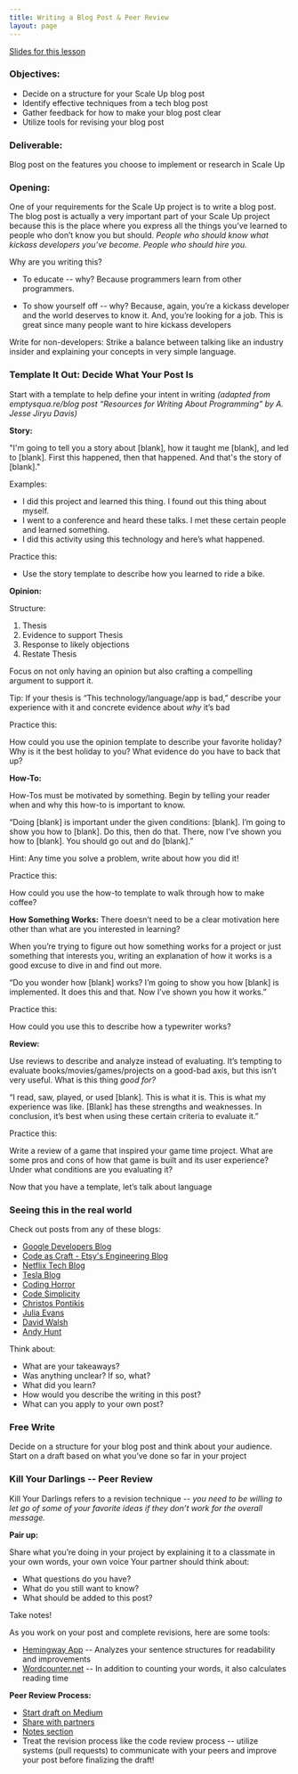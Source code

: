 ```yaml
---
title: Writing a Blog Post & Peer Review
layout: page
---
```



[Slides for this lesson](https://docs.google.com/presentation/d/1BtFtpS_OWhQp9AJbXc9woI5ql8sD-etxwnFc-4rixEI/edit?usp=sharing)


### Objectives:

* Decide on a structure for your Scale Up blog post
* Identify effective techniques from a tech blog post
* Gather feedback for how to make your blog post clear
* Utilize tools for revising your blog post


### Deliverable:
Blog post on the features you choose to implement or research in Scale Up

### Opening:
One of your requirements for the Scale Up project is to write a blog post. The blog post is actually a very important part of your Scale Up project because this is the place where you express all the things you’ve learned to people who don’t know you but should. *People who should know what kickass developers you’ve become.* *People who should hire you.*

Why are you writing this?

* To educate -- why? Because programmers learn from other programmers.

* To show yourself off -- why? Because, again, you’re a kickass developer and the world deserves to know it. And, you’re looking for a job. This is great since many people want to hire kickass developers

Write for non-developers:
Strike a balance between talking like an industry insider and explaining your concepts in very simple language.

### Template It Out: Decide What Your Post Is
Start with a template to help define your intent in writing *(adapted from emptysqua.re/blog post “Resources for Writing About Programming” by A. Jesse Jiryu Davis)*

**Story:**

"I'm going to tell you a story about [blank], how it taught me [blank], and led to [blank]. First this happened, then that happened. And that's the story of [blank]."

Examples:

* I did this project and learned this thing. I found out this thing about myself.
* I went to a conference and heard these talks. I met these certain people and learned something.
* I did this activity using this technology and here’s what happened.

Practice this:

* Use the story template to describe how you learned to ride a bike.


**Opinion:**

Structure:

1. Thesis
2. Evidence to support Thesis
3. Response to likely objections
4. Restate Thesis

Focus on not only having an opinion but also crafting a compelling argument to support it.

Tip: If your thesis is “This technology/language/app is bad,” describe your experience with it and concrete evidence about *why* it’s bad

Practice this:

How could you use the opinion template to describe your favorite holiday? Why is it the best holiday to you? What evidence do you have to back that up?


**How-To:**

How-Tos must be motivated by something. Begin by telling your reader when and why this how-to is important to know.

“Doing [blank] is important under the given conditions: [blank]. I’m going to show you how to [blank]. Do this, then do that. There, now I’ve shown you how to [blank]. You should go out and do [blank].”

Hint: Any time you solve a problem, write about how you did it!

Practice this:

How could you use the how-to template to walk through how to make coffee?


**How Something Works:**
There doesn’t need to be a clear motivation here other than what are you interested in learning?

When you’re trying to figure out how something works for a project or just something that interests you, writing an explanation of how it works is a good excuse to dive in and find out more.

“Do you wonder how [blank] works? I’m going to show you how [blank] is implemented. It does this and that. Now I’ve shown you how it works.”

Practice this:

How could you use this to describe how a typewriter works?

**Review:**

Use reviews to describe and analyze instead of evaluating. It’s tempting to evaluate books/movies/games/projects on a good-bad axis, but this isn’t very useful. What is this thing *good for?*

“I read, saw, played, or used [blank]. This is what it is. This is what my experience was like. [Blank] has these strengths and weaknesses. In conclusion, it’s best when using these certain criteria to evaluate it.”

Practice this:

Write a review of a game that inspired your game time project. What are some pros and cons of how that game is built and its user experience? Under what conditions are you evaluating it?


Now that you have a template, let’s talk about language


### Seeing this in the real world
Check out posts from any of these blogs:

* [Google Developers Blog](https://developers.googleblog.com/)
* [Code as Craft - Etsy's Engineering Blog](https://codeascraft.com/)
* [Netflix Tech Blog](http://techblog.netflix.com/)
* [Tesla Blog](https://www.tesla.com/blog)
* [Coding Horror](https://blog.codinghorror.com/)
* [Code Simplicity](http://www.codesimplicity.com/)
* [Christos Pontikis](http://www.pontikis.net/)
* [Julia Evans](http://jvns.ca/)
* [David Walsh](https://davidwalsh.name/)
* [Andy Hunt](http://andy.pragprog.com/)

Think about:

* What are your takeaways?
* Was anything unclear? If so, what?
* What did you learn?
* How would you describe the writing in this post?
* What can you apply to your own post?


### Free Write
Decide on a structure for your blog post and think about your audience. Start on a draft based on what you’ve done so far in your project


### Kill Your Darlings -- Peer Review
Kill Your Darlings refers to a revision technique -- *you need to be willing to let go of some of your favorite ideas if they don’t work for the overall message.*

**Pair up:**

Share what you’re doing in your project by explaining it to a classmate in your own words, your own voice
Your partner should think about:

* What questions do you have?
* What do you still want to know?
* What should be added to this post?

Take notes!

As you work on your post and complete revisions, here are some tools:

* [Hemingway App](http://www.hemingwayapp.com/) -- Analyzes your sentence structures for readability and improvements
* [Wordcounter.net](https://wordcounter.net/) -- In addition to counting your words, it also calculates reading time

**Peer Review Process:**

* [Start draft on Medium](https://help.medium.com/hc/en-us/articles/214874698-Drafts)
* [Share with partners](https://help.medium.com/hc/en-us/articles/215564177-Share-a-draft)
* [Notes section](https://help.medium.com/hc/en-us/articles/214035868)
* Treat the revision process like the code review process -- utilize systems (pull requests) to communicate with your peers and improve your post before finalizing the draft!
